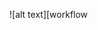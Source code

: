 [workflow]: https://github.com/nile1/UnitedByHCL/blob/master/UnitedByHCL1.png "Workflow Diagram"
![alt text][workflow
